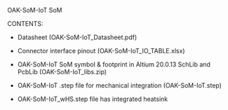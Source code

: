 OAK-SoM-IoT SoM

CONTENTS:

- Datasheet (OAK-SoM-IoT_Datasheet.pdf)

- Connector interface pinout (OAK-SoM-IoT_IO_TABLE.xlsx)

- OAK-SoM-IoT SoM symbol & footprint in Altium 20.0.13 SchLib and PcbLib (OAK-SoM-IoT_libs.zip)

- OAK-SoM-IoT .step file for mechanical integration (OAK-SoM-IoT.step)

- OAK-SoM-IoT_wHS.step file has integrated heatsink 

